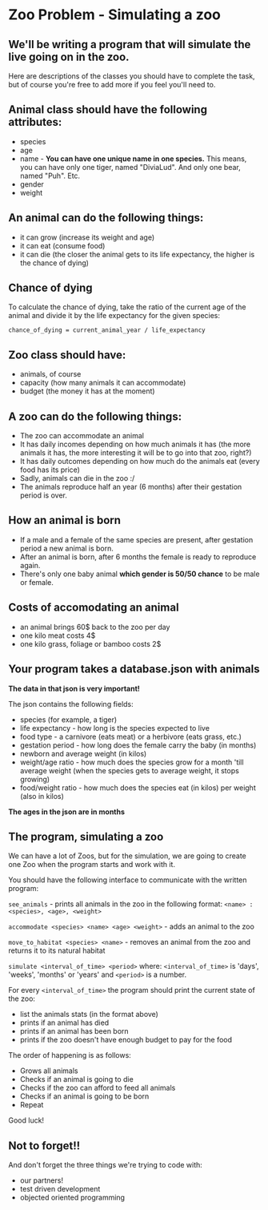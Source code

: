# Zoo Problem - Simulating a zoo


## We'll be writing a program that will simulate the live going on in the zoo.

Here are descriptions of the classes you should have to complete the task, but
of course you're free to add more if you feel you'll need to.

## Animal class should have the following attributes:

* species
* age
* name - __You can have one unique name in one species.__ This means, you can have only one tiger, named "DiviaLud". And only one bear, named "Puh". Etc.
* gender
* weight

## An animal can do the following things:

* it can grow (increase its weight and age)
* it can eat (consume food)
* it can die (the closer the animal gets to its life expectancy, the higher is the chance of dying)

## Chance of dying

To calculate the chance of dying, take the ratio of the current age of the animal and divide it by the life expectancy for the given species:

```
chance_of_dying = current_animal_year / life_expectancy
```

## Zoo class should have:

* animals, of course
* capacity (how many animals it can accommodate)
* budget (the money it has at the moment)

## A zoo can do the following things:

* The zoo can accommodate an animal
* It has daily incomes depending on how much animals it has (the more animals it has, the more interesting it will be to go into that zoo, right?)
* It has daily outcomes depending on how much do the animals eat (every food has its price)
* Sadly, animals can die in the zoo :/
* The animals reproduce half an year (6 months) after their gestation period is over.

## How an animal is born

* If a male and a female of the same species are present,
after gestation period a new animal is born.
* After an animal is born, after 6 months the female is ready
to reproduce again.
* There's only one baby animal __which gender is 50/50 chance__ to be male or female.

## Costs of accomodating an animal

* an animal brings 60$ back to the zoo per day
* one kilo meat costs 4$
* one kilo grass, foliage or bamboo costs 2$

## Your program takes a database.json with animals

__The data in that json is very important!__

The json contains the following fields:
* species (for example, a tiger)
* life expectancy - how long is the species expected to live
* food type - a carnivore (eats meat) or a herbivore (eats grass, etc.)
* gestation period - how long does the female carry the baby (in months)
* newborn and average weight (in kilos)
* weight/age ratio - how much does the species grow for a month 'till average weight
(when the species gets to average weight, it stops growing)
* food/weight ratio - how much does the species eat (in kilos) per weight (also in kilos)

__The ages in the json are in months__


## The program, simulating a zoo

We can have a lot of Zoos, but for the simulation, we are going to create one Zoo when the program starts and work with it.

You should have the following interface to communicate with the written program:

`see_animals` - prints all animals in the zoo in the following format: `<name> : <species>, <age>, <weight>`

`accommodate <species> <name> <age> <weight>` - adds an animal to the zoo

`move_to_habitat <species> <name>` - removes an animal from the zoo and returns it to its natural habitat

`simulate <interval_of_time> <period>` where:
`<interval_of_time>` is 'days', 'weeks', 'months' or 'years' and `<period>` is a number.

For every `<interval_of_time>` the program should print the current state of the zoo:

* list the animals stats (in the format above)
* prints if an animal has died
* prints if an animal has been born
* prints if the zoo doesn't have enough budget to pay for the food

The order of happening is as follows:

* Grows all animals
* Checks if an animal is going to die
* Checks if the zoo can afford to feed all animals
* Checks if an animal is going to be born
* Repeat

Good luck!

## Not to forget!!

And don't forget the three things we're trying to code with:
* our partners!
* test driven development
* objected oriented programming
